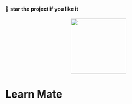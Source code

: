 #### 🌟 star the project if you like it

<div align=center>
  <img src="https://github.com/kanugurajesh/LearnForge/assets/77529419/af7d049f-8aab-460e-800b-b2edbbf04810" alt="" width=150 height=150>
</div>

# Learn Mate
